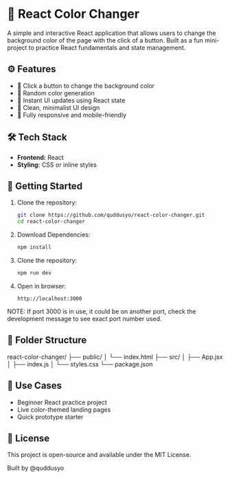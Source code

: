# 🎨 React Color Changer

A simple and interactive React application that allows users to change the background color of the page with the click of a button. Built as a fun mini-project to practice React fundamentals and state management.

## ⚙️ Features

- 🎯 Click a button to change the background color
- 🌈 Random color generation
- 🔁 Instant UI updates using React state
- 🧼 Clean, minimalist UI design
- 📱 Fully responsive and mobile-friendly


## 🛠 Tech Stack

- **Frontend:** React
- **Styling:** CSS or inline styles


## 🚀 Getting Started

1. Clone the repository:

   ```bash
   git clone https://github.com/quddusyo/react-color-changer.git
   cd react-color-changer

2. Download Dependencies:

   ```bash
   npm install

3. Clone the repository:

   ```bash
   npm run dev

4. Open in browser:

   ```arduino
   http://localhost:3000

NOTE: If port 3000 is in use, it could be on another port, check the development message to see exact port number used.


## 📁 Folder Structure

   react-color-changer/
   ├── public/
   │   └── index.html
   ├── src/
   │   ├── App.jsx
   │   ├── index.js
   │   └── styles.css
   └── package.json


## 📌 Use Cases

- Beginner React practice project
- Live color-themed landing pages
- Quick prototype starter


## 📄 License

This project is open-source and available under the MIT License.


Built by @quddusyo

